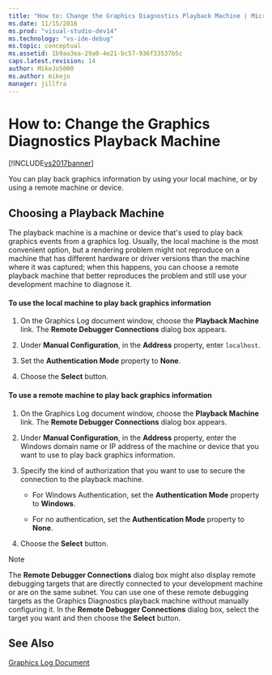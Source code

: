 ```yaml
---
title: "How to: Change the Graphics Diagnostics Playback Machine | Microsoft Docs"
ms.date: 11/15/2016
ms.prod: "visual-studio-dev14"
ms.technology: "vs-ide-debug"
ms.topic: conceptual
ms.assetid: 1b9aa3ea-29a0-4e21-bc57-936f33537b5c
caps.latest.revision: 14
author: MikeJo5000
ms.author: mikejo
manager: jillfra
---
```

# How to: Change the Graphics Diagnostics Playback Machine
[!INCLUDE[vs2017banner](../includes/vs2017banner.md)]

You can play back graphics information by using your local machine, or by using a remote machine or device.  
  
## Choosing a Playback Machine  
 The playback machine is a machine or device that's used to play back graphics events from a graphics log. Usually, the local machine is the most convenient option, but a rendering problem might not reproduce on a machine that has different hardware or driver versions than the machine where it was captured; when this happens, you can choose a remote playback machine that better reproduces the problem and still use your development machine to diagnose it.  
  
#### To use the local machine to play back graphics information  
  
1. On the Graphics Log document window, choose the **Playback Machine** link. The **Remote Debugger Connections** dialog box appears.  
  
2. Under **Manual Configuration**, in the **Address** property, enter `localhost`.  
  
3. Set the **Authentication Mode** property to **None**.  
  
4. Choose the **Select** button.  
  
#### To use a remote machine to play back graphics information  
  
1. On the Graphics Log document window, choose the **Playback Machine** link. The **Remote Debugger Connections** dialog box appears.  
  
2. Under **Manual Configuration**, in the **Address** property, enter the Windows domain name or IP address of the machine or device that you want to use to play back graphics information.  
  
3. Specify the kind of authorization that you want to use to secure the connection to the playback machine.  
  
    -   For Windows Authentication, set the **Authentication Mode** property to **Windows**.  
  
    -   For no authentication, set the **Authentication Mode** property to **None**.  
  
4. Choose the **Select** button.  
  
> [!NOTE]
>  The **Remote Debugger Connections** dialog box might also display remote debugging targets that are directly connected to your development machine or are on the same subnet. You can use one of these remote debugging targets as the Graphics Diagnostics playback machine without manually configuring it. In the **Remote Debugger Connections** dialog box, select the target you want and then choose the **Select** button.  
  
## See Also  
 [Graphics Log Document](../debugger/graphics-log-document.md)
